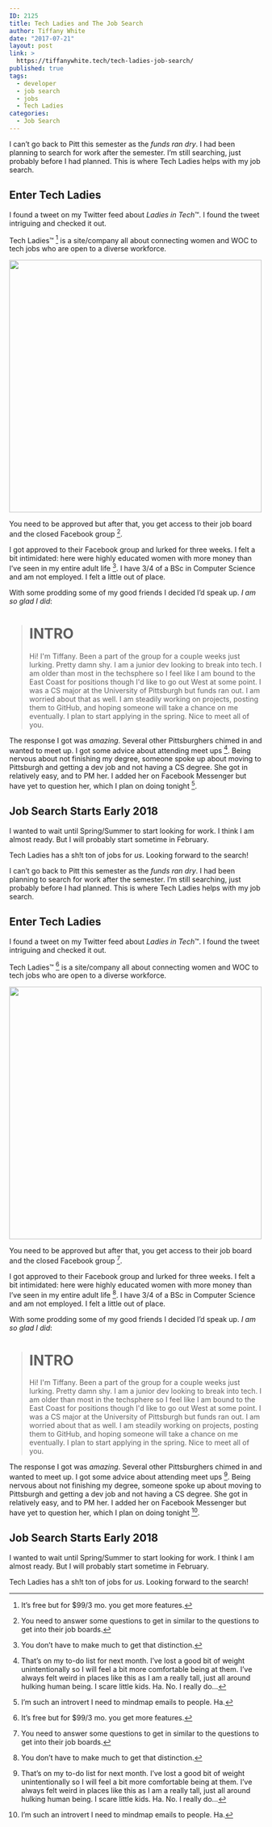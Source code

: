 ```yaml
---
ID: 2125
title: Tech Ladies and The Job Search
author: Tiffany White
date: "2017-07-21"
layout: post
link: >
  https://tiffanywhite.tech/tech-ladies-job-search/
published: true
tags:
  - developer
  - job search
  - jobs
  - Tech Ladies
categories:
  - Job Search
---
```



I can’t go back to Pitt this semester as the *funds ran dry*. I had been planning to search for work after the semester. I’m still searching, just probably before I had planned. This is where Tech Ladies helps with my job search.

## Enter Tech Ladies

I found a tweet on my Twitter feed about *Ladies in Tech*™. I found the tweet intriguing and checked it out.

Tech Ladies™ [^1] is a site/company all about connecting women and WOC to tech jobs who are open to a diverse workforce.

<img class="size-full wp-image-2123 aligncenter" src="https://tiffanywhite.tech/wp-content/uploads/2017/07/19598810_1390576897685008_6305171492942368993_n.png" width="500" height="500" />

You need to be approved but after that, you get access to their job board and the closed Facebook group [^2].

I got approved to their Facebook group and lurked for three weeks. I felt a bit intimidated: here were highly educated women with more money than I’ve seen in my entire adult life [^3]. I have 3/4 of a BSc in Computer Science and am not employed. I felt a little out of place.

With some prodding some of my good friends I decided I’d speak up. *I am so glad I did*:

> # INTRO
> Hi! I'm Tiffany. Been a part of the group for a couple weeks just lurking. Pretty damn shy.
> I am a junior dev looking to break into tech. I am older than most in the techsphere so I feel like I am bound to the East Coast for positions though I'd like to go out West at some point.
> I was a CS major at the University of Pittsburgh but funds ran out. I am worried about that as well.
> I am steadily working on projects, posting them to GitHub, and hoping someone will take a chance on me eventually. I plan to start applying in the spring.
> Nice to meet all of you.

The response I got was *amazing*. Several other Pittsburghers chimed in and wanted to meet up. I got some advice about attending meet ups [^4]. Being nervous about not finishing my degree, someone spoke up about moving to Pittsburgh and getting a dev job and not having a CS degree. She got in relatively easy, and to PM her. I added her on Facebook Messenger but have yet to question her, which I plan on doing tonight [^5].

## Job Search Starts Early 2018

I wanted to wait until Spring/Summer to start looking for work. I think I am almost ready. But I will probably start sometime in February.

Tech Ladies has a sh!t ton of jobs for *us*. Looking forward to the search!

[^1]: It’s free but for $99/3 mo. you get more features.
[^2]: You need to answer some questions to get in similar to the questions to get into their job boards.
[^3]: You don’t have to make much to get that distinction.
[^4]: That’s on my to-do list for next month. I’ve lost a good bit of weight unintentionally so I will feel a bit more comfortable being at them. I’ve always felt weird in places like this as I am a really tall, just all around hulking human being. I scare little kids. Ha. No. I really do...



I can’t go back to Pitt this semester as the *funds ran dry*. I had been planning to search for work after the semester. I’m still searching, just probably before I had planned. This is where Tech Ladies helps with my job search.

## Enter Tech Ladies

I found a tweet on my Twitter feed about *Ladies in Tech*™. I found the tweet intriguing and checked it out.

Tech Ladies™ [^1] is a site/company all about connecting women and WOC to tech jobs who are open to a diverse workforce.

<img class="size-full wp-image-2123 aligncenter" src="https://tiffanywhite.tech/wp-content/uploads/2017/07/19598810_1390576897685008_6305171492942368993_n.png" width="500" height="500" />

You need to be approved but after that, you get access to their job board and the closed Facebook group [^2].

I got approved to their Facebook group and lurked for three weeks. I felt a bit intimidated: here were highly educated women with more money than I’ve seen in my entire adult life [^3]. I have 3/4 of a BSc in Computer Science and am not employed. I felt a little out of place.

With some prodding some of my good friends I decided I’d speak up. *I am so glad I did*:

> # INTRO
> Hi! I'm Tiffany. Been a part of the group for a couple weeks just lurking. Pretty damn shy.
> I am a junior dev looking to break into tech. I am older than most in the techsphere so I feel like I am bound to the East Coast for positions though I'd like to go out West at some point.
> I was a CS major at the University of Pittsburgh but funds ran out. I am worried about that as well.
> I am steadily working on projects, posting them to GitHub, and hoping someone will take a chance on me eventually. I plan to start applying in the spring.
> Nice to meet all of you.

The response I got was *amazing*. Several other Pittsburghers chimed in and wanted to meet up. I got some advice about attending meet ups [^4]. Being nervous about not finishing my degree, someone spoke up about moving to Pittsburgh and getting a dev job and not having a CS degree. She got in relatively easy, and to PM her. I added her on Facebook Messenger but have yet to question her, which I plan on doing tonight [^5].

## Job Search Starts Early 2018

I wanted to wait until Spring/Summer to start looking for work. I think I am almost ready. But I will probably start sometime in February.

Tech Ladies has a sh!t ton of jobs for *us*. Looking forward to the search!

[^1]: It’s free but for $99/3 mo. you get more features.
[^2]: You need to answer some questions to get in similar to the questions to get into their job boards.
[^3]: You don’t have to make much to get that distinction.
[^4]: That’s on my to-do list for next month. I’ve lost a good bit of weight unintentionally so I will feel a bit more comfortable being at them. I’ve always felt weird in places like this as I am a really tall, just all around hulking human being. I scare little kids. Ha. No. I really do...




[^5]: I’m such an introvert I need to mindmap emails to people. Ha.